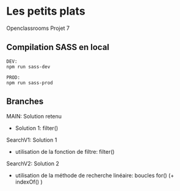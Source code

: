 # Les petits plats

Openclassrooms Projet 7

## Compilation SASS en local

```
DEV:
npm run sass-dev

PROD:
npm run sass-prod
```

## Branches

MAIN: Solution retenu
- Solution 1: filter()

SearchV1: Solution 1
- utilisation de la fonction de filtre: filter()

SearchV2: Solution 2
- utilisation de la méthode de recherche linéaire: boucles for() (+ indexOf() )

